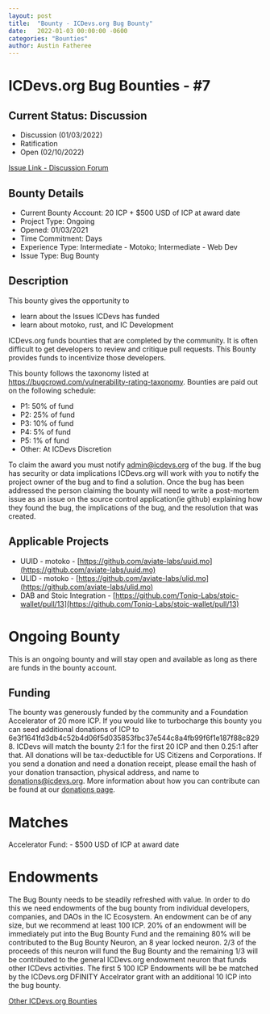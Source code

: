 ```yaml
---
layout: post
title:  "Bounty - ICDevs.org Bug Bounty"
date:   2022-01-03 00:00:00 -0600
categories: "Bounties"
author: Austin Fatheree
---
```


# ICDevs.org Bug Bounties - #7

## Current Status: Discussion

* Discussion (01/03/2022)
* Ratification 
* Open (02/10/2022)

[Issue Link - Discussion Forum](https://forum.dfinity.org/t/icdevs-org-bounty-7-bug-bounty/10153)

## Bounty Details

* Current Bounty Account: 20 ICP + $500 USD of ICP at award date
* Project Type: Ongoing
* Opened: 01/03/2021
* Time Commitment: Days
* Experience Type: Intermediate - Motoko; Intermediate - Web Dev
* Issue Type: Bug Bounty

## Description

This bounty gives the opportunity to

* learn about the Issues ICDevs has funded
* learn about motoko, rust, and IC Development


ICDevs.org funds bounties that are completed by the community. It is often difficult to get developers to review and critique pull requests.  This Bounty provides funds to incentivize those developers.

This bounty follows the taxonomy listed at https://bugcrowd.com/vulnerability-rating-taxonomy.  Bounties are paid out on the following schedule:

* P1: 50% of fund
* P2: 25% of fund
* P3: 10% of fund
* P4: 5% of fund
* P5: 1% of fund
* Other: At ICDevs Discretion

To claim the award you must notify admin@icdevs.org of the bug. If the bug has security or data implications ICDevs.org will work with you to notify the project owner of the bug and to find a solution. Once the bug has been addressed the person claiming the bounty will need to write a post-mortem issue as an issue on the source control application(ie github) explaining how they found the bug, the implications of the bug, and the resolution that was created.

## Applicable Projects

* UUID - motoko - [https://github.com/aviate-labs/uuid.mo](https://github.com/aviate-labs/uuid.mo)
* ULID - motoko - [https://github.com/aviate-labs/ulid.mo](https://github.com/aviate-labs/ulid.mo)
* DAB and Stoic Integration - [https://github.com/Toniq-Labs/stoic-wallet/pull/13](https://github.com/Toniq-Labs/stoic-wallet/pull/13)

# Ongoing Bounty

This is an ongoing bounty and will stay open and available as long as there are funds in the bounty account.

## Funding

The bounty was generously funded by the community and a Foundation Accelerator of 20 more ICP. If you would like to turbocharge this bounty you can seed additional donations of ICP to 6e3f1641fd3db4c52b4d06f5d035853fbc37e544c8a4fb99f6f1e187f88c8298.  ICDevs will match the bounty 2:1 for the first 20 ICP and then 0.25:1 after that.  All donations will be tax-deductible for US Citizens and Corporations.  If you send a donation and need a donation receipt, please email the hash of your donation transaction, physical address, and name to donations@icdevs.org.  More information about how you can contribute can be found at our [donations page](https://icdevs.org/donations.html).


# Matches

Accelerator Fund: - $500 USD of ICP at award date

# Endowments

The Bug Bounty needs to be steadily refreshed with value. In order to do this we need endowments of the bug bounty from individual developers, companies, and DAOs in the IC Ecosystem. An endowment can be of any size, but we recommend at least 100 ICP.  20% of an endowment will be immediately put into the Bug Bounty Fund and the remaining 80% will be contributed to the Bug Bounty Neuron, an 8 year locked neuron.  2/3 of the proceeds of this neuron will fund the Bug Bounty and the remaining 1/3 will be contributed to the general ICDevs.org endowment neuron that funds other ICDevs activities. The first 5 100 ICP Endowments will be be matched by the ICDevs.org DFINITY Accelrator grant with an additional 10 ICP into the bug bounty.


[Other ICDevs.org Bounties](https://icdevs.org/bounties.html)

